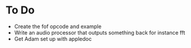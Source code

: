 To Do
=====
* Create the fof opcode and example
* Write an audio processor that outputs something back for instance fft
* Get Adam set up with appledoc

